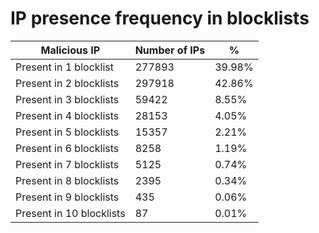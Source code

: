 # IP presence frequency in blocklists
| Malicious IP | Number of IPs | % |
|----|----|----|
| Present in 1 blocklist | 277893 | 39.98% |
| Present in 2 blocklists | 297918 | 42.86% |
| Present in 3 blocklists | 59422 | 8.55% |
| Present in 4 blocklists | 28153 | 4.05% |
| Present in 5 blocklists | 15357 | 2.21% |
| Present in 6 blocklists | 8258 | 1.19% |
| Present in 7 blocklists | 5125 | 0.74% |
| Present in 8 blocklists | 2395 | 0.34% |
| Present in 9 blocklists | 435 | 0.06% |
| Present in 10 blocklists | 87 | 0.01% |

